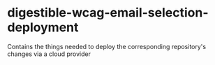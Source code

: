 # digestible-wcag-email-selection-deployment
Contains the things needed to deploy the corresponding repository's changes via a cloud provider
